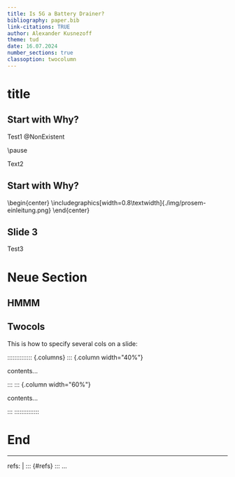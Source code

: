```yaml
---
title: Is 5G a Battery Drainer?
bibliography: paper.bib
link-citations: TRUE
author: Alexander Kusnezoff
theme: tud 
date: 16.07.2024
number_sections: true
classoption: twocolumn
---
```


# title

## Start with Why?

Test1
@NonExistent

\pause <!--show following text only on next slide-->

Text2

## Start with Why?

\begin{center}
\includegraphics[width=0.8\textwidth]{./img/prosem-einleitung.png}
\end{center}

## Slide 3


Test3


# Neue Section

## HMMM

## Twocols

This is how to specify several cols on a slide:

<!-- see [StackOverflowI](https://stackoverflow.com/a/34809186) for twocol-layout -->

:::::::::::::: {.columns}
::: {.column width="40%"}

contents...

:::
::: {.column width="60%"}

contents...

:::
::::::::::::::

# End

---
refs: |
   ::: {#refs}
   :::
...


